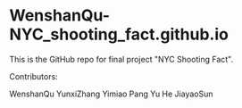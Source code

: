 # WenshanQu-NYC_shooting_fact.github.io

This is the GitHub repo for final project "NYC Shooting Fact". 

Contributors:

WenshanQu
YunxiZhang
Yimiao Pang
Yu He
JiayaoSun